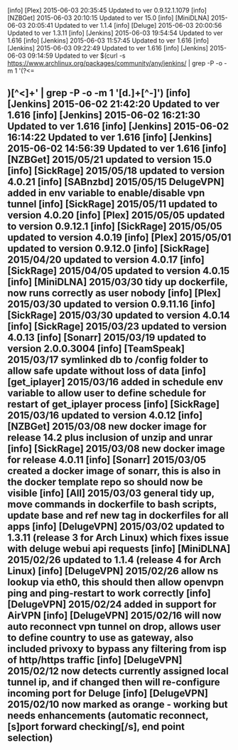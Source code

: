 [info] [Plex] 2015-06-03 20:35:45 Updated to ver 0.9.12.1.1079
[info] [NZBGet] 2015-06-03 20:10:15 Updated to ver 15.0
[info] [MiniDLNA] 2015-06-03 20:05:41 Updated to ver 1.1.4
[info] [Deluge] 2015-06-03 20:00:56 Updated to ver 1.3.11
[info] [Jenkins] 2015-06-03 19:54:54 Updated to ver 1.616
[info] [Jenkins] 2015-06-03 11:57:45 Updated to ver 1.616
[info] [Jenkins] 2015-06-03 09:22:49 Updated to ver 1.616
[info] [Jenkins] 2015-06-03 09:14:59 Updated to ver $(curl -s https://www.archlinux.org/packages/community/any/jenkins/ | grep -P -o -m 1 '(?<=<h2>)[^<]+' | grep -P -o -m 1 '[d.]+[^-]')
[info] [Jenkins] 2015-06-02 21:42:20 Updated to ver 1.616
[info] [Jenkins] 2015-06-02 16:21:30 Updated to ver 1.616
[info] [Jenkins] 2015-06-02 16:14:22 Updated to ver 1.616
[info] [Jenkins] 2015-06-02 14:56:39 Updated to ver 1.616
[info] [NZBGet] 2015/05/21 updated to version 15.0
[info] [SickRage] 2015/05/18 updated to version 4.0.21
[info] [SABnzbd] 2015/05/15 DelugeVPN] added in env variable to enable/disable vpn tunnel
[info] [SickRage] 2015/05/11 updated to version 4.0.20
[info] [Plex] 2015/05/05 updated to version 0.9.12.1
[info] [SickRage] 2015/05/05 updated to version 4.0.19
[info] [Plex] 2015/05/01 updated to version 0.9.12.0
[info] [SickRage] 2015/04/20 updated to version 4.0.17
[info] [SickRage] 2015/04/05 updated to version 4.0.15
[info] [MiniDLNA] 2015/03/30 tidy up dockerfile, now runs correctly as user nobody
[info] [Plex] 2015/03/30 updated to version 0.9.11.16
[info] [SickRage] 2015/03/30 updated to version 4.0.14
[info] [SickRage] 2015/03/23 updated to version 4.0.13
[info] [Sonarr] 2015/03/19 updated to version 2.0.0.3004
[info] [TeamSpeak] 2015/03/17 symlinked db to /config folder to allow safe update without loss of data
[info] [get_iplayer] 2015/03/16 added in schedule env variable to allow user to define schedule for restart of get_iplayer process
[info] [SickRage] 2015/03/16 updated to version 4.0.12
[info] [NZBGet] 2015/03/08 new docker image for release 14.2 plus inclusion of unzip and unrar
[info] [SickRage] 2015/03/08 new docker image for release 4.0.11
[info] [Sonarr] 2015/03/05 created a docker image of sonarr, this is also in the docker template repo so should now be visible
[info] [All] 2015/03/03 general tidy up, move commands in dockerfile to bash scripts, update base and ref new tag in dockerfiles for all apps
[info] [DelugeVPN] 2015/03/02 updated to 1.3.11 (release 3 for Arch Linux) which fixes issue with deluge webui api requests
[info] [MiniDLNA] 2015/02/26 updated to 1.1.4 (release 4 for Arch Linux)
[info] [DelugeVPN] 2015/02/26 allow ns lookup via eth0, this should then allow openvpn ping and ping-restart to work correctly
[info] [DelugeVPN] 2015/02/24 added in support for AirVPN
[info] [DelugeVPN] 2015/02/16 will now auto reconnect vpn tunnel on drop, allows user to define country to use as gateway, also included privoxy to bypass any filtering from isp of http/https traffic
[info] [DelugeVPN] 2015/02/12 now detects currently assigned local tunnel ip, and if changed then will re-configure incoming port for Deluge
[info] [DelugeVPN] 2015/02/10 now marked as orange - working but needs enhancements (automatic reconnect, [s]port forward checking[/s], end point selection)